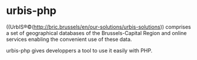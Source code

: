 # urbis-php
((UrbIS®©(http://bric.brussels/en/our-solutions/urbis-solutions)) comprises a set of geographical databases of the Brussels-Capital Region and online services enabling the convenient use of these data.

urbis-php gives developpers a tool to use it easily with PHP.
